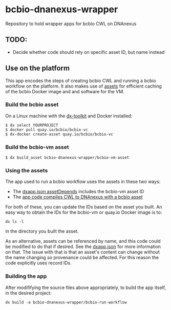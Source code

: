 # bcbio-dnanexus-wrapper
Repository to hold wrapper apps for bcbio CWL on DNAnexus

## TODO:

* Decide whether code should rely on specific asset ID, but name instead

## Use on the platform

This app encodes the steps of creating bcbio CWL and running a bcbio workflow on the platform.  It also makes use of [assets](https://wiki.dnanexus.com/Developer-Tutorials/Asset-Build-Process) for efficient caching of the bcbio Docker image and and software for the VM.

### Build the bcbio asset

On a Linux machine with the [dx-toolkit](https://github.com/dnanexus/dx-toolkit) and Docker installed:

```
$ dx select YOURPROJECT
$ docker pull quay.io/bcbio/bcbio-vc
$ dx-docker create-asset quay.io/bcbio/bcbio-vc
```

### Build the bcbio-vm asset

```
$ dx build_asset bcbio-dnanexus-wrapper/bcbio-vm-asset
```

### Using the assets

The app used to run a bcbio workflow uses the assets in these two ways:

* The [dxapp.json assetDepends](https://github.com/bcbio/bcbio-dnanexus-wrapper/blob/d3ec62276807b8f18b2342d69d02d6673f659eba/bcbio-run-workflow/dxapp.json#L53) includes the bcbio-vm asset ID
* The [app code compiles CWL to DNAnexus with a bcbio asset](https://github.com/bcbio/bcbio-dnanexus-wrapper/blob/d3ec62276807b8f18b2342d69d02d6673f659eba/bcbio-run-workflow/src/bcbio-run-workflow.sh#L36)

For both of these, you can update the IDs based on the asset you built.  An easy way to obtain the IDs for the bcbio-vm or quay.io Docker image is to:

```
dx ls -l
```
in the directory you built the asset.

As an alternative, assets can be referenced by name, and this code could be modified to do that if desired.  See the [dxapp.json](https://wiki.dnanexus.com/dxapp.json) for more information on that.  The issue with that is that an asset's content can change without the name changing so provenance could be affected.  For this reason the code explicitly uses record IDs.

### Building the app

After modififying the source files above appropriately, to build the app itself, in the desired project:

```
dx build -a bcbio-dnanexus-wrapper/bcbio-run-workflow
```
